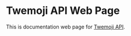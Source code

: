 # Twemoji API Web Page
This is documentation web page for [Twemoji API](https://twemojiapi-web.herokuapp.com/).
